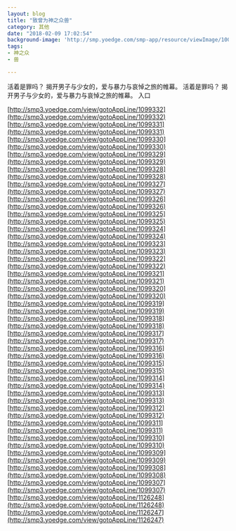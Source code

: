 ```yaml
---
layout: blog
title: "致曾为神之众兽"
category: 其他
date: "2018-02-09 17:02:54"
background-image: 'http://smp.yoedge.com/smp-app/resource/viewImage/1003354appline.png'
tags:
- 神之众
- 兽

---
```

活着是罪吗？ 揭开男子与少女的，爱与暴力与哀悼之旅的帷幕。
活着是罪吗？ 揭开男子与少女的，爱与暴力与哀悼之旅的帷幕。
入口

[http://smp3.yoedge.com/view/gotoAppLine/1099332](http://smp3.yoedge.com/view/gotoAppLine/1099332)
[http://smp3.yoedge.com/view/gotoAppLine/1099331](http://smp3.yoedge.com/view/gotoAppLine/1099331)
[http://smp3.yoedge.com/view/gotoAppLine/1099330](http://smp3.yoedge.com/view/gotoAppLine/1099330)
[http://smp3.yoedge.com/view/gotoAppLine/1099329](http://smp3.yoedge.com/view/gotoAppLine/1099329)
[http://smp3.yoedge.com/view/gotoAppLine/1099328](http://smp3.yoedge.com/view/gotoAppLine/1099328)
[http://smp3.yoedge.com/view/gotoAppLine/1099327](http://smp3.yoedge.com/view/gotoAppLine/1099327)
[http://smp3.yoedge.com/view/gotoAppLine/1099326](http://smp3.yoedge.com/view/gotoAppLine/1099326)
[http://smp3.yoedge.com/view/gotoAppLine/1099325](http://smp3.yoedge.com/view/gotoAppLine/1099325)
[http://smp3.yoedge.com/view/gotoAppLine/1099324](http://smp3.yoedge.com/view/gotoAppLine/1099324)
[http://smp3.yoedge.com/view/gotoAppLine/1099323](http://smp3.yoedge.com/view/gotoAppLine/1099323)
[http://smp3.yoedge.com/view/gotoAppLine/1099322](http://smp3.yoedge.com/view/gotoAppLine/1099322)
[http://smp3.yoedge.com/view/gotoAppLine/1099321](http://smp3.yoedge.com/view/gotoAppLine/1099321)
[http://smp3.yoedge.com/view/gotoAppLine/1099320](http://smp3.yoedge.com/view/gotoAppLine/1099320)
[http://smp3.yoedge.com/view/gotoAppLine/1099319](http://smp3.yoedge.com/view/gotoAppLine/1099319)
[http://smp3.yoedge.com/view/gotoAppLine/1099318](http://smp3.yoedge.com/view/gotoAppLine/1099318)
[http://smp3.yoedge.com/view/gotoAppLine/1099317](http://smp3.yoedge.com/view/gotoAppLine/1099317)
[http://smp3.yoedge.com/view/gotoAppLine/1099316](http://smp3.yoedge.com/view/gotoAppLine/1099316)
[http://smp3.yoedge.com/view/gotoAppLine/1099315](http://smp3.yoedge.com/view/gotoAppLine/1099315)
[http://smp3.yoedge.com/view/gotoAppLine/1099314](http://smp3.yoedge.com/view/gotoAppLine/1099314)
[http://smp3.yoedge.com/view/gotoAppLine/1099313](http://smp3.yoedge.com/view/gotoAppLine/1099313)
[http://smp3.yoedge.com/view/gotoAppLine/1099312](http://smp3.yoedge.com/view/gotoAppLine/1099312)
[http://smp3.yoedge.com/view/gotoAppLine/1099311](http://smp3.yoedge.com/view/gotoAppLine/1099311)
[http://smp3.yoedge.com/view/gotoAppLine/1099310](http://smp3.yoedge.com/view/gotoAppLine/1099310)
[http://smp3.yoedge.com/view/gotoAppLine/1099309](http://smp3.yoedge.com/view/gotoAppLine/1099309)
[http://smp3.yoedge.com/view/gotoAppLine/1099308](http://smp3.yoedge.com/view/gotoAppLine/1099308)
[http://smp3.yoedge.com/view/gotoAppLine/1099307](http://smp3.yoedge.com/view/gotoAppLine/1099307)
[http://smp3.yoedge.com/view/gotoAppLine/1126248](http://smp3.yoedge.com/view/gotoAppLine/1126248)
[http://smp3.yoedge.com/view/gotoAppLine/1126247](http://smp3.yoedge.com/view/gotoAppLine/1126247)

        
